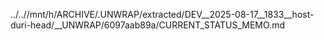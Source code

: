 ../..//mnt/h/ARCHIVE/.UNWRAP/extracted/DEV__2025-08-17__1833__host-duri-head/__UNWRAP/6097aab89a/CURRENT_STATUS_MEMO.md